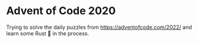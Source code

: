 # Advent of Code 2020
Trying to solve the daily puzzles from https://adventofcode.com/2022/ and learn some Rust 🦀 in the process.

